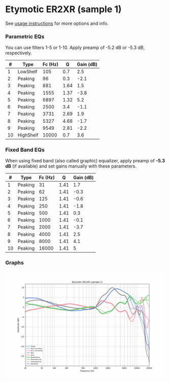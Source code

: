 # Etymotic ER2XR (sample 1)
See [usage instructions](https://github.com/jaakkopasanen/AutoEq#usage) for more options and info.

### Parametric EQs
You can use filters 1-5 or 1-10. Apply preamp of -5.2 dB or -5.3 dB, respectively.

|   # | Type      |   Fc (Hz) |    Q |   Gain (dB) |
|-----|-----------|-----------|------|-------------|
|   1 | LowShelf  |       105 | 0.7  |         2.5 |
|   2 | Peaking   |        96 | 0.3  |        -2.1 |
|   3 | Peaking   |       881 | 1.64 |         1.5 |
|   4 | Peaking   |      1555 | 1.37 |        -3.8 |
|   5 | Peaking   |      6897 | 1.32 |         5.2 |
|   6 | Peaking   |      2500 | 3.4  |        -1.1 |
|   7 | Peaking   |      3731 | 2.69 |         1.9 |
|   8 | Peaking   |      5327 | 4.68 |        -1.7 |
|   9 | Peaking   |      9549 | 2.81 |        -2.2 |
|  10 | HighShelf |     10000 | 0.7  |         3.6 |

### Fixed Band EQs
When using fixed band (also called graphic) equalizer, apply preamp of **-5.3 dB** (if available) and set gains manually with these parameters.

|   # | Type    |   Fc (Hz) |    Q |   Gain (dB) |
|-----|---------|-----------|------|-------------|
|   1 | Peaking |        31 | 1.41 |         1.7 |
|   2 | Peaking |        62 | 1.41 |        -0.3 |
|   3 | Peaking |       125 | 1.41 |        -0.6 |
|   4 | Peaking |       250 | 1.41 |        -1.8 |
|   5 | Peaking |       500 | 1.41 |         0.3 |
|   6 | Peaking |      1000 | 1.41 |        -0.1 |
|   7 | Peaking |      2000 | 1.41 |        -3.7 |
|   8 | Peaking |      4000 | 1.41 |         2.5 |
|   9 | Peaking |      8000 | 1.41 |         4.1 |
|  10 | Peaking |     16000 | 1.41 |         5   |

### Graphs
![](./Etymotic%20ER2XR%20(sample%201).png)
